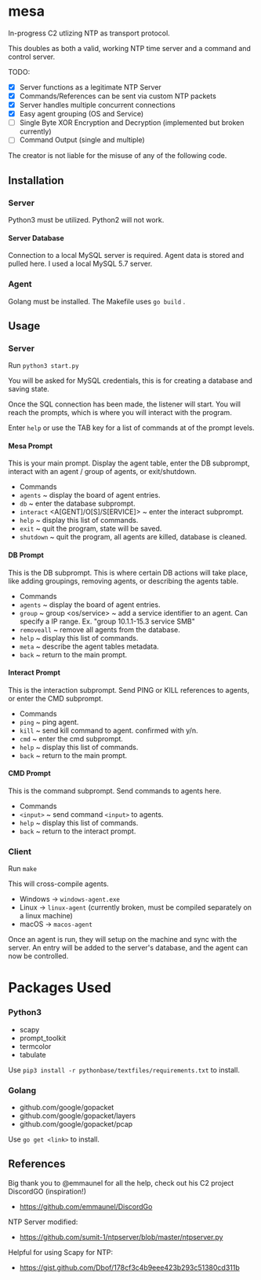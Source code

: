 # mesa
In-progress C2 utlizing NTP as transport protocol.

This doubles as both a valid, working NTP time server and a command and control server.

TODO:
- [x] Server functions as a legitimate NTP Server
- [x] Commands/References can be sent via custom NTP packets
- [x] Server handles multiple concurrent connections
- [x] Easy agent grouping (OS and Service)
- [ ] Single Byte XOR Encryption and Decryption (implemented but broken currently)
- [ ] Command Output (single and multiple)

The creator is not liable for the misuse of any of the following code. 

## Installation
### Server
Python3 must be utilized. Python2 will not work.

#### Server Database
Connection to a local MySQL server is required. Agent data is stored and pulled here.
I used a local MySQL 5.7 server. 

### Agent
Golang must be installed. The Makefile uses `go build` .

## Usage
### Server
Run `python3 start.py` 

You will be asked for MySQL credentials, this is for creating a database and saving state.

Once the SQL connection has been made, the listener will start. You will reach the prompts, which is where you will interact with the program.

Enter `help` or use the TAB key for a list of commands at of the prompt levels.

#### Mesa Prompt
This is your main prompt. Display the agent table, enter the DB subprompt, interact with an agent / group of agents, or exit/shutdown. 

- Commands
 - `agents` ~ display the board of agent entries.
 - `db` ~ enter the database subprompt.
 - `interact` <A[GENT]/O[S]/S[ERVICE]> <id> ~ enter the interact subprompt. 
 - `help` ~ display this list of commands.
 - `exit` ~ quit the program, state will be saved.
 - `shutdown` ~ quit the program, all agents are killed, database is cleaned.

#### DB Prompt
This is the DB subprompt. This is where certain DB actions will take place, like adding groupings, removing agents, or describing the agents table.

- Commands
 - `agents` ~ display the board of agent entries.
 - `group` ~ group <ip> <os/service> <name> ~ add a service identifier to an agent. Can specify a IP range. Ex. \"group 10.1.1-15.3 service SMB\"
 - `removeall` ~ remove all agents from the database.
 - `help` ~ display this list of commands.
 - `meta` ~ describe the agent tables metadata.
 - `back` ~ return to the main prompt.
  
#### Interact Prompt
This is the interaction subprompt. Send PING or KILL references to agents, or enter the CMD subprompt.
- Commands
 - `ping` ~ ping agent.
 - `kill` ~ send kill command to agent. confirmed with y/n.
 - `cmd` ~ enter the cmd subprompt.
 - `help` ~ display this list of commands.
 - `back` ~ return to the main prompt.
 
#### CMD Prompt

This is the command subprompt. Send commands to agents here.
- Commands
 - `<input>` ~ send command `<input>` to agents.
 - `help` ~ display this list of commands.
 - `back` ~ return to the interact prompt.

### Client
Run `make`  

This will cross-compile agents. 
- Windows -> `windows-agent.exe`
- Linux -> `linux-agent` (currently broken, must be compiled separately on a linux machine)
- macOS -> `macos-agent`

Once an agent is run, they will setup on the machine and sync with the server. An entry will be added to the server's database, and the agent can now be controlled.

# Packages Used
### Python3
- scapy
- prompt_toolkit
- termcolor
- tabulate

Use `pip3 install -r pythonbase/textfiles/requirements.txt` to install.

### Golang
- github.com/google/gopacket
- github.com/google/gopacket/layers
- github.com/google/gopacket/pcap

Use `go get <link>` to install.

## References

Big thank you to @emmaunel for all the help, check out his C2 project DiscordGO (inspiration!)
- https://github.com/emmaunel/DiscordGo

NTP Server modified: 
- https://github.com/sumit-1/ntpserver/blob/master/ntpserver.py

Helpful for using Scapy for NTP: 
- https://gist.github.com/Dbof/178cf3c4b9eee423b293c51380cd311b

